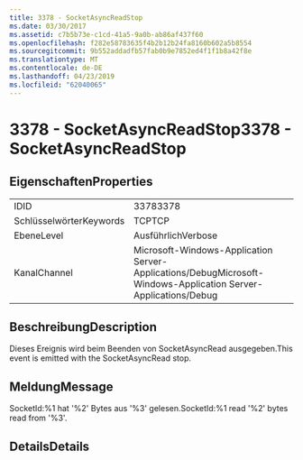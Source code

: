 ```yaml
---
title: 3378 - SocketAsyncReadStop
ms.date: 03/30/2017
ms.assetid: c7b5b73e-c1cd-41a5-9a0b-ab86af437f60
ms.openlocfilehash: f282e58783635f4b2b12b24fa8160b602a5b8554
ms.sourcegitcommit: 9b552addadfb57fab0b9e7852ed4f1f1b8a42f8e
ms.translationtype: MT
ms.contentlocale: de-DE
ms.lasthandoff: 04/23/2019
ms.locfileid: "62040065"
---
```

# <a name="3378---socketasyncreadstop"></a><span data-ttu-id="a5763-102">3378 - SocketAsyncReadStop</span><span class="sxs-lookup"><span data-stu-id="a5763-102">3378 - SocketAsyncReadStop</span></span>
## <a name="properties"></a><span data-ttu-id="a5763-103">Eigenschaften</span><span class="sxs-lookup"><span data-stu-id="a5763-103">Properties</span></span>  
  
|||  
|-|-|  
|<span data-ttu-id="a5763-104">ID</span><span class="sxs-lookup"><span data-stu-id="a5763-104">ID</span></span>|<span data-ttu-id="a5763-105">3378</span><span class="sxs-lookup"><span data-stu-id="a5763-105">3378</span></span>|  
|<span data-ttu-id="a5763-106">Schlüsselwörter</span><span class="sxs-lookup"><span data-stu-id="a5763-106">Keywords</span></span>|<span data-ttu-id="a5763-107">TCP</span><span class="sxs-lookup"><span data-stu-id="a5763-107">TCP</span></span>|  
|<span data-ttu-id="a5763-108">Ebene</span><span class="sxs-lookup"><span data-stu-id="a5763-108">Level</span></span>|<span data-ttu-id="a5763-109">Ausführlich</span><span class="sxs-lookup"><span data-stu-id="a5763-109">Verbose</span></span>|  
|<span data-ttu-id="a5763-110">Kanal</span><span class="sxs-lookup"><span data-stu-id="a5763-110">Channel</span></span>|<span data-ttu-id="a5763-111">Microsoft-Windows-Application Server-Applications/Debug</span><span class="sxs-lookup"><span data-stu-id="a5763-111">Microsoft-Windows-Application Server-Applications/Debug</span></span>|  
  
## <a name="description"></a><span data-ttu-id="a5763-112">Beschreibung</span><span class="sxs-lookup"><span data-stu-id="a5763-112">Description</span></span>  
 <span data-ttu-id="a5763-113">Dieses Ereignis wird beim Beenden von SocketAsyncRead ausgegeben.</span><span class="sxs-lookup"><span data-stu-id="a5763-113">This event is emitted with the SocketAsyncRead stop.</span></span>  
  
## <a name="message"></a><span data-ttu-id="a5763-114">Meldung</span><span class="sxs-lookup"><span data-stu-id="a5763-114">Message</span></span>  
 <span data-ttu-id="a5763-115">SocketId:%1 hat '%2' Bytes aus '%3' gelesen.</span><span class="sxs-lookup"><span data-stu-id="a5763-115">SocketId:%1 read '%2' bytes read from '%3'.</span></span>  
  
## <a name="details"></a><span data-ttu-id="a5763-116">Details</span><span class="sxs-lookup"><span data-stu-id="a5763-116">Details</span></span>
